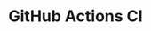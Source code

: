 # GitHub Actions CI































































































































































